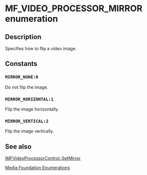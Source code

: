 # MF_VIDEO_PROCESSOR_MIRROR enumeration

## Description

Specifies how to flip a video image.

## Constants

### `MIRROR_NONE:0`

Do not flip the image.

### `MIRROR_HORIZONTAL:1`

Flip the image horizontally.

### `MIRROR_VERTICAL:2`

Flip the image vertically.

## See also

[IMFVideoProcessorControl::SetMirror](https://learn.microsoft.com/windows/desktop/api/mfidl/nf-mfidl-imfvideoprocessorcontrol-setmirror)

[Media Foundation Enumerations](https://learn.microsoft.com/windows/desktop/medfound/media-foundation-enumerations)